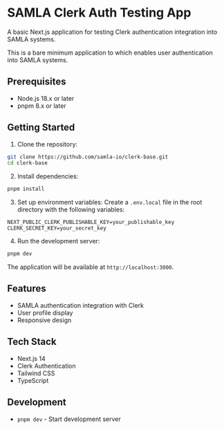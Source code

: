 # SAMLA Clerk Auth Testing App

A basic Next.js application for testing Clerk authentication integration into SAMLA systems.

This is a bare minimum application to which enables user authentication into SAMLA systems.

## Prerequisites

- Node.js 18.x or later
- pnpm 8.x or later

## Getting Started

1. Clone the repository:
```bash
git clone https://github.com/samla-io/clerk-base.git
cd clerk-base
```

2. Install dependencies:
```bash
pnpm install
```

3. Set up environment variables:
Create a `.env.local` file in the root directory with the following variables:
```env
NEXT_PUBLIC_CLERK_PUBLISHABLE_KEY=your_publishable_key
CLERK_SECRET_KEY=your_secret_key
```

4. Run the development server:
```bash
pnpm dev
```

The application will be available at `http://localhost:3000`.

## Features

- SAMLA authentication integration with Clerk
- User profile display
- Responsive design

## Tech Stack

- Next.js 14
- Clerk Authentication
- Tailwind CSS
- TypeScript

## Development

- `pnpm dev` - Start development server